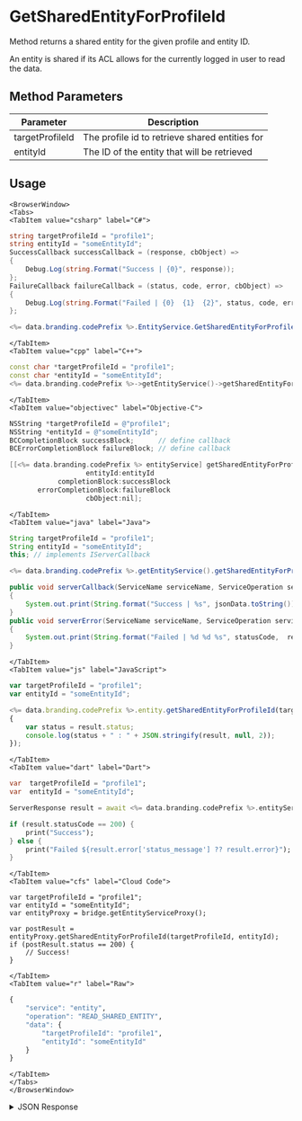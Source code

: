 # GetSharedEntityForProfileId

Method returns a shared entity for the given profile and entity ID.

An entity is shared if its ACL allows for the currently logged in user to read the data.

<PartialServop service_name="entity" operation_name="READ_SHARED_ENTITY" />

## Method Parameters
Parameter | Description
--------- | -----------
targetProfileId | The profile id to retrieve shared entities for
entityId | The ID of the entity that will be retrieved

## Usage

```mdx-code-block
<BrowserWindow>
<Tabs>
<TabItem value="csharp" label="C#">
```

```csharp
string targetProfileId = "profile1";
string entityId = "someEntityId";
SuccessCallback successCallback = (response, cbObject) =>
{
    Debug.Log(string.Format("Success | {0}", response));
};
FailureCallback failureCallback = (status, code, error, cbObject) =>
{
    Debug.Log(string.Format("Failed | {0}  {1}  {2}", status, code, error));
};

<%= data.branding.codePrefix %>.EntityService.GetSharedEntityForProfileId(targetProfileId, entityId, successCallback, failureCallback);
```

```mdx-code-block
</TabItem>
<TabItem value="cpp" label="C++">
```

```cpp
const char *targetProfileId = "profile1";
const char *entityId = "someEntityId";
<%= data.branding.codePrefix %>->getEntityService()->getSharedEntityForProfileId(targetProfileId, entityId, this);
```

```mdx-code-block
</TabItem>
<TabItem value="objectivec" label="Objective-C">
```

```objectivec
NSString *targetProfileId = @"profile1";
NSString *entityId = @"someEntityId";
BCCompletionBlock successBlock;      // define callback
BCErrorCompletionBlock failureBlock; // define callback

[[<%= data.branding.codePrefix %> entityService] getSharedEntityForProfileId:targetProfileId
                   entityId:entityId
            completionBlock:successBlock
       errorCompletionBlock:failureBlock
                   cbObject:nil];
```

```mdx-code-block
</TabItem>
<TabItem value="java" label="Java">
```

```java
String targetProfileId = "profile1";
String entityId = "someEntityId";
this; // implements IServerCallback

<%= data.branding.codePrefix %>.getEntityService().getSharedEntityForProfileId(targetProfileId, entityId, this);

public void serverCallback(ServiceName serviceName, ServiceOperation serviceOperation, JSONObject jsonData)
{
    System.out.print(String.format("Success | %s", jsonData.toString()));
}
public void serverError(ServiceName serviceName, ServiceOperation serviceOperation, int statusCode, int reasonCode, String jsonError)
{
    System.out.print(String.format("Failed | %d %d %s", statusCode,  reasonCode, jsonError.toString()));
}
```

```mdx-code-block
</TabItem>
<TabItem value="js" label="JavaScript">
```

```javascript
var targetProfileId = "profile1";
var entityId = "someEntityId";

<%= data.branding.codePrefix %>.entity.getSharedEntityForProfileId(targetProfileId, entityId, result =>
{
	var status = result.status;
	console.log(status + " : " + JSON.stringify(result, null, 2));
});
```

```mdx-code-block
</TabItem>
<TabItem value="dart" label="Dart">
```

```dart
var  targetProfileId = "profile1";
var  entityId = "someEntityId";

ServerResponse result = await <%= data.branding.codePrefix %>.entityService.getSharedEntityForProfileId(targetProfileId:targetProfileId, entityId:entityId);

if (result.statusCode == 200) {
    print("Success");
} else {
    print("Failed ${result.error['status_message'] ?? result.error}");
}
```

```mdx-code-block
</TabItem>
<TabItem value="cfs" label="Cloud Code">
```

```cfscript
var targetProfileId = "profile1";
var entityId = "someEntityId";
var entityProxy = bridge.getEntityServiceProxy();

var postResult = entityProxy.getSharedEntityForProfileId(targetProfileId, entityId);
if (postResult.status == 200) {
    // Success!
}
```

```mdx-code-block
</TabItem>
<TabItem value="r" label="Raw">
```

```r
{
	"service": "entity",
	"operation": "READ_SHARED_ENTITY",
	"data": {
		"targetProfileId": "profile1",
		"entityId": "someEntityId"
	}
}
```

```mdx-code-block
</TabItem>
</Tabs>
</BrowserWindow>
```

<details>
<summary>JSON Response</summary>

```json
{
    "status": 200,
    "data": {
        "entityId": "544db68a-48ad-4fc9-9f44-5fd36fc6445f",
        "entityType": "publicInfo",
        "_serverTime": 1637946319239,
        "version": 1,
        "data": {
            "name": "john",
            "age": 30
        },
        "acl": {
            "other": 1
        },
        "createdAt": 1395943044322,
        "updatedAt": 1395943044322
    }
}
```
</details>

